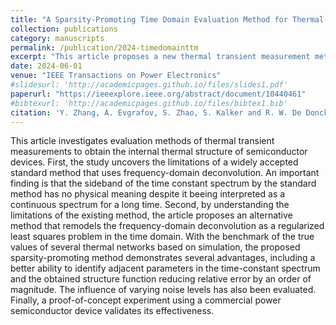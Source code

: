 ```yaml
---
title: "A Sparsity-Promoting Time Domain Evaluation Method for Thermal Transient Measurement of Power Semiconductors"
collection: publications
category: manuscripts
permalink: /publication/2024-timedomainttm
excerpt: "This article proposes a new thermal transient measurement method to obtain the internal thermal structure of semiconductor devices."
date: 2024-06-01
venue: "IEEE Transactions on Power Electronics"
#slidesurl: 'http://academicpages.github.io/files/slides1.pdf'
paperurl: "https://ieeexplore.ieee.org/abstract/document/10440461"
#bibtexurl: 'http://academicpages.github.io/files/bibtex1.bib'
citation: 'Y. Zhang, A. Evgrafov, S. Zhao, S. Kalker and R. W. De Doncker, "A Sparsity-Promoting Time Domain Evaluation Method for Thermal Transient Measurement of Power Semiconductors," IEEE Transactions on Power Electronics, vol. 39, no. 6, pp. 7525-7535, June 2024, doi: 10.1109/TPEL.2024.3367854.'
---
```

This article investigates evaluation methods of thermal transient measurements to obtain the internal thermal structure of semiconductor devices. First, the study uncovers the limitations of a widely accepted standard method that uses frequency-domain deconvolution. An important finding is that the sideband of the time constant spectrum by the standard method has no physical meaning despite it beeing interpreted as a continuous spectrum for a long time. Second, by understanding the limitations of the existing method, the article proposes an alternative method that remodels the frequency-domain deconvolution as a regularized least squares problem in the time domain. With the benchmark of the true values of several thermal networks based on simulation, the proposed sparsity-promoting method demonstrates several advantages, including a better ability to identify adjacent parameters in the time-constant spectrum and the obtained structure function reducing relative error by an order of magnitude. The influence of varying noise levels has also been evaluated. Finally, a proof-of-concept experiment using a commercial power semiconductor device validates its effectiveness.
